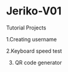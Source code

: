 # Jeriko-V01
 Tutorial Projects 
 
1.Creating username

2.Keyboard speed test

3. QR code generator
